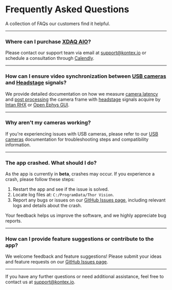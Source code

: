 # Frequently Asked Questions

A collection of FAQs our customers find it helpful.

---

### Where can I purchase [XDAQ AIO](https://kontex.io/pages/xdaq)?
Please contact our support team via email at [support@kontex.io](mailto:support@kontex.io) or schedule a consultation through [Calendly](https://calendly.com/kontexio).

---

### How can I ensure video synchronization between [USB cameras](usb-cameras.md) and [Headstage](https://kontex.io/pages/x-headstage) signals?
We provide detailed documentation on how we measure [camera latency](camera-latency.md) and [post processing](post-processing.md) the camera frame with [headstage](https://kontex.io/pages/x-headstage) signals acquire by [Intan RHX](https://intantech.com/RHX_software.html) or [Open Ephys GUI](https://open-ephys.org/gui).

---

### Why aren't my cameras working?
If you're experiencing issues with USB cameras, please refer to our [USB cameras](usb-cameras.md) documentation for troubleshooting steps and compatibility information.

---

### The app crashed. What should I do?
As the app is currently in **beta**, crashes may occur. If you experience a crash, please follow these steps:

1. Restart the app and see if the issue is solved.
2. Locate log files at: `C:/ProgramData/Thor Vision`.
3. Report any bugs or issues on our [GitHub Issues page](https://github.com/kontex-neuro/ThorVision/issues), including relevant logs and details about the crash.

Your feedback helps us improve the software, and we highly appreciate bug reports.

---

### How can I provide feature suggestions or contribute to the app?
We welcome feedback and feature suggestions! Please submit your ideas and feature requests on our [GitHub Issues page](https://github.com/kontex-neuro/ThorVision/issues).

---

If you have any further questions or need additional assistance, feel free to contact us at [support@kontex.io](mailto:support@kontex.io).